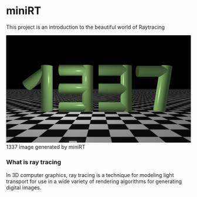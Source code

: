# miniRT
This project is an introduction to the beautiful world of Raytracing

<img src="./1337.png" />
1337 image generated by miniRT
 
### What is ray tracing
In 3D computer graphics, ray tracing is a technique for modeling light transport for use in a wide variety of rendering algorithms for generating digital images.

